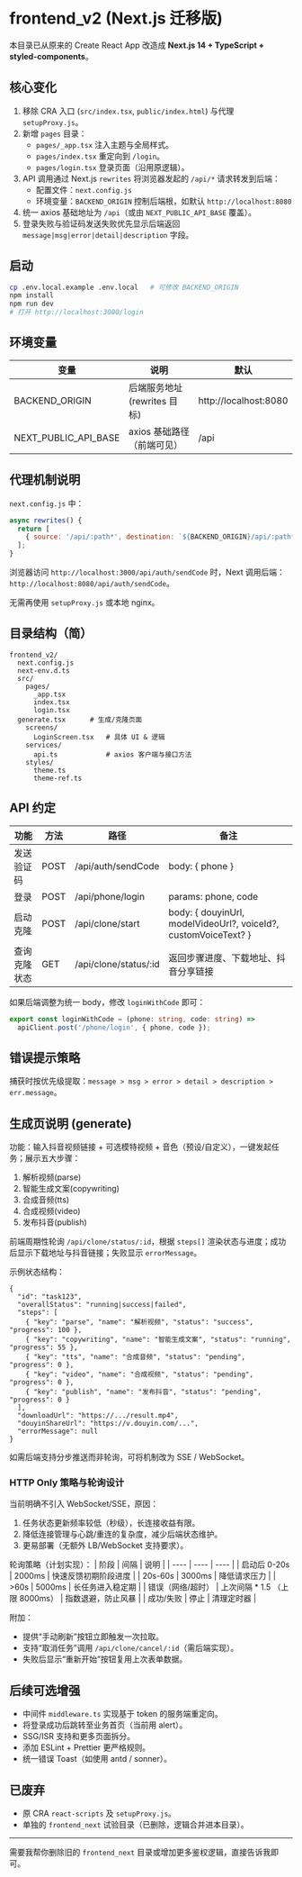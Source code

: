 # frontend_v2 (Next.js 迁移版)

本目录已从原来的 Create React App 改造成 **Next.js 14 + TypeScript + styled-components**。

## 核心变化

1. 移除 CRA 入口 (`src/index.tsx`, `public/index.html`) 与代理 `setupProxy.js`。
2. 新增 `pages` 目录：
   - `pages/_app.tsx` 注入主题与全局样式。
   - `pages/index.tsx` 重定向到 `/login`。
   - `pages/login.tsx` 登录页面（沿用原逻辑）。
3. API 调用通过 Next.js `rewrites` 将浏览器发起的 `/api/*` 请求转发到后端：
   - 配置文件：`next.config.js`
   - 环境变量：`BACKEND_ORIGIN` 控制后端根，如默认 `http://localhost:8080`
4. 统一 axios 基础地址为 `/api`（或由 `NEXT_PUBLIC_API_BASE` 覆盖）。
5. 登录失败与验证码发送失败优先显示后端返回 `message|msg|error|detail|description` 字段。

## 启动

```bash
cp .env.local.example .env.local   # 可修改 BACKEND_ORIGIN
npm install
npm run dev
# 打开 http://localhost:3000/login
```

## 环境变量

| 变量 | 说明 | 默认 |
| ---- | ---- | ---- |
| BACKEND_ORIGIN | 后端服务地址 (rewrites 目标) | http://localhost:8080 |
| NEXT_PUBLIC_API_BASE | axios 基础路径（前端可见） | /api |

## 代理机制说明

`next.config.js` 中：
```js
async rewrites() {
  return [
    { source: '/api/:path*', destination: `${BACKEND_ORIGIN}/api/:path*` }
  ];
}
```
浏览器访问 `http://localhost:3000/api/auth/sendCode` 时，Next 调用后端：
`http://localhost:8080/api/auth/sendCode`。

无需再使用 `setupProxy.js` 或本地 nginx。

## 目录结构（简）

```
frontend_v2/
  next.config.js
  next-env.d.ts
  src/
    pages/
      _app.tsx
      index.tsx
      login.tsx
  generate.tsx      # 生成/克隆页面
    screens/
      LoginScreen.tsx   # 具体 UI & 逻辑
    services/
      api.ts            # axios 客户端与接口方法
    styles/
      theme.ts
      theme-ref.ts
```

## API 约定

| 功能 | 方法 | 路径 | 备注 |
| ---- | ---- | ---- | ---- |
| 发送验证码 | POST | /api/auth/sendCode | body: { phone } |
| 登录 | POST | /api/phone/login | params: phone, code |
| 启动克隆 | POST | /api/clone/start | body: { douyinUrl, modelVideoUrl?, voiceId?, customVoiceText? } |
| 查询克隆状态 | GET | /api/clone/status/:id | 返回步骤进度、下载地址、抖音分享链接 |

如果后端调整为统一 body，修改 `loginWithCode` 即可：
```ts
export const loginWithCode = (phone: string, code: string) =>
  apiClient.post('/phone/login', { phone, code });
```

## 错误提示策略

捕获时按优先级提取：`message > msg > error > detail > description > err.message`。

## 生成页说明 (generate)

功能：输入抖音视频链接 + 可选模特视频 + 音色（预设/自定义），一键发起任务；展示五大步骤：
1. 解析视频(parse)
2. 智能生成文案(copywriting)
3. 合成音频(tts)
4. 合成视频(video)
5. 发布抖音(publish)

前端周期性轮询 `/api/clone/status/:id`，根据 `steps[]` 渲染状态与进度；成功后显示下载地址与抖音链接；失败显示 `errorMessage`。

示例状态结构：
```jsonc
{
  "id": "task123",
  "overallStatus": "running|success|failed",
  "steps": [
    { "key": "parse", "name": "解析视频", "status": "success", "progress": 100 },
    { "key": "copywriting", "name": "智能生成文案", "status": "running", "progress": 55 },
    { "key": "tts", "name": "合成音频", "status": "pending", "progress": 0 },
    { "key": "video", "name": "合成视频", "status": "pending", "progress": 0 },
    { "key": "publish", "name": "发布抖音", "status": "pending", "progress": 0 }
  ],
  "downloadUrl": "https://.../result.mp4",
  "douyinShareUrl": "https://v.douyin.com/...",
  "errorMessage": null
}
```

如需后端支持分步推送而非轮询，可将机制改为 SSE / WebSocket。

### HTTP Only 策略与轮询设计

当前明确不引入 WebSocket/SSE，原因：
1. 任务状态更新频率较低（秒级），长连接收益有限。
2. 降低连接管理与心跳/重连的复杂度，减少后端状态维护。
3. 更易部署（无额外 LB/WebSocket 支持要求）。

轮询策略（计划实现）：
| 阶段 | 间隔 | 说明 |
| ---- | ---- | ---- |
| 启动后 0-20s | 2000ms | 快速反馈初期阶段进度 |
| 20s-60s | 3000ms | 降低请求压力 |
| >60s | 5000ms | 长任务进入稳定期 |
| 错误（网络/超时） | 上次间隔 * 1.5 （上限 8000ms） | 指数退避，防止风暴 |
| 成功/失败 | 停止 | 清理定时器 |

附加：
* 提供“手动刷新”按钮立即触发一次拉取。
* 支持“取消任务”调用 `/api/clone/cancel/:id`（需后端实现）。
* 失败后显示“重新开始”按钮复用上次表单数据。


## 后续可选增强

- 中间件 `middleware.ts` 实现基于 token 的服务端重定向。
- 将登录成功后跳转至业务首页（当前用 alert）。
- SSG/ISR 支持和更多页面拆分。
- 添加 ESLint + Prettier 更严格规则。
- 统一错误 Toast（如使用 antd / sonner）。

## 已废弃

- 原 CRA `react-scripts` 及 `setupProxy.js`。
- 单独的 `frontend_next` 试验目录（已删除，逻辑合并进本目录）。

---
需要我帮你删除旧的 `frontend_next` 目录或增加更多鉴权逻辑，直接告诉我即可。
